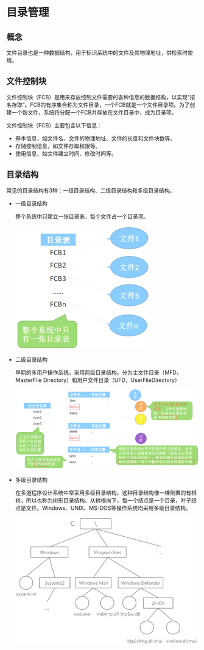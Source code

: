 # 目录管理



## 概念

文件目录也是一种数据结构，用于标识系统中的文件及其物理地址，供检索时使用。

## 文件控制块


文件控制块（FCB）是用来存放控制文件需要的各种信息的数据结构，以实现“按名存取”。FCB的有序集合称为文件目录，一个FCB就是一个文件目录项。为了创建一个新文件，系统将分配一个FCB并存放在文件目录中，成为目录项。

文件控制块（FCB）主要包含以下信息：

- 基本信息，如文件名、文件的物理地址、文件的长度和文件块数等。
- 存储控制信息，如文件存取权限等。
- 使用信息，如文件建立时间、修改时间等。 

## 目录结构

常见的目录结构有3种：一级目录结构、二级目录结构和多级目录结构。

- 一级目录结构

    整个系统中只建立一张目录表，每个文件占一个目录项。 

    ![alt text](操作系统/20_1.png)

- 二级目录结构

    早期的多用户操作系统，采用两级目录结构。分为主文件目录（MFD，MasterFile Directory）和用户文件目录（UFD，UserFlieDirectory）

    ![alt text](操作系统/20_2.png)

- 多级目录结构

    在多道程序设计系统中常采用多级目录结构，这种目录结构像一棵倒置的有根树，所以也称为树形目录结构。从树根向下，每一个结点是一个目录，叶子结点是文件。Windows、UNIX、MS-DOS等操作系统均采用多级目录结构。

    ![alt text](操作系统/20_3.png)
















